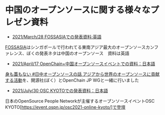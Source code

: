 # 中国のオープンソースに関する様々なプレゼン資料

- [2021/March/28 FOSSASIAでの発表資料:英語](https://github.com/Nico-Tech-Shenzhen/ChinaOpensourceResearch/tree/main/Presentation/20210321_FOSSASI_EN)

[FOSSASIA](https://fossasia.org/)はシンガポールで行われてる東南アジア最大のオープンソースカンファレンス、ぼくの発表ネタは中国のオープンソース　資料は英語

- [2021/April/17 OpenChain+中国オープンソースイベントでの資料：日本語](https://github.com/Nico-Tech-Shenzhen/ChinaOpensourceResearch/tree/main/Presentation/20210417_OpenChain_JP)

[身も蓋もない #日中オープンソースの話 アジアから世界のオープンソースに貢献する活動](https://note.com/takasu/n/n1d687906d7eb)を、開源社(ぼく）とOpenChain JP WGと一緒に行いました

- [2021/July/30 OSC KYOTOでの発表資料：日本語](https://github.com/Nico-Tech-Shenzhen/ChinaOpensourceResearch/tree/main/Presentation/20210730_OSCKyoto_JP)

日本のOpenSource People Networkが主催するオープンソースイベントOSC KYOTO[https://event.ospn.jp/osc2021-online-kyoto/]で登壇


